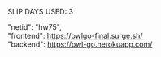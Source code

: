 SLIP DAYS USED: 3

"netid": "hw75", <br/>
"frontend": https://owlgo-final.surge.sh/ <br/>
"backend": https://owl-go.herokuapp.com/
